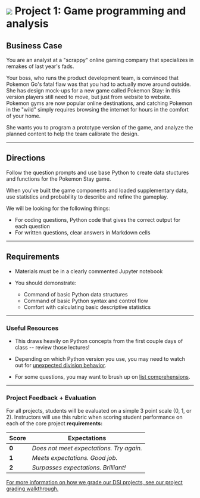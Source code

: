 # ![](https://ga-dash.s3.amazonaws.com/production/assets/logo-9f88ae6c9c3871690e33280fcf557f33.png) Project 1: Game programming and analysis

## Business Case

You are an analyst at a "scrappy" online gaming company that specializes in remakes of last year's fads.

Your boss, who runs the product development team, is convinced that Pokemon Go's fatal flaw was that you had to actually move around outside. She has design mock-ups for a new game called Pokemon Stay: in this version players still need to move, but just from website to website. Pokemon gyms are now popular online destinations, and catching Pokemon in the "wild" simply requires browsing the internet for hours in the comfort of your home.

She wants you to program a prototype version of the game, and analyze the planned content to help the team calibrate the design.

--- 

## Directions

Follow the question prompts and use base Python to create data stuctures and functions for the Pokemon Stay game.

When you've built the game components and loaded supplementary data, use statistics and probability to describe and refine the gameplay.

We will be looking for the following things:

- For coding questions, Python code that gives the correct output for each question
- For written questions, clear answers in Markdown cells

---

## Requirements


- Materials must be in a clearly commented Jupyter notebook
- You should demonstrate:

  - Command of basic Python data structures
  - Command of basic Python syntax and control flow
  - Comfort with calculating basic descriptive statistics

___
### Useful Resources

- This draws heavily on Python concepts from the first couple days of class -- review those lectures!

- Depending on which Python version you use, you may need to watch out for [unexpected division behavior](http://stackoverflow.com/questions/21316968/division-in-python-2-7-and-3-3).

- For some questions, you may want to brush up on [list comprehensions](http://treyhunner.com/2015/12/python-list-comprehensions-now-in-color/). 

---

### Project Feedback + Evaluation

For all projects, students will be evaluated on a simple 3 point scale (0, 1, or 2). Instructors will use this rubric when scoring student performance on each of the core project **requirements:** 

   Score | Expectations
    ----- | ------------
    **0** | _Does not meet expectations. Try again._
    **1** | _Meets expectations. Good job._
    **2** | _Surpasses expectations. Brilliant!_


[For more information on how we grade our DSI projects, see our project grading walkthrough.](https://git.generalassemb.ly/dsi-projects/readme/blob/master/README.md)
